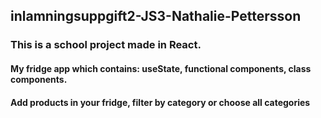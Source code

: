 ## inlamningsuppgift2-JS3-Nathalie-Pettersson

### This is a school project made in React. 

#### My fridge app which contains: useState, functional components, class components. 

#### Add products in your fridge, filter by category or choose all categories
